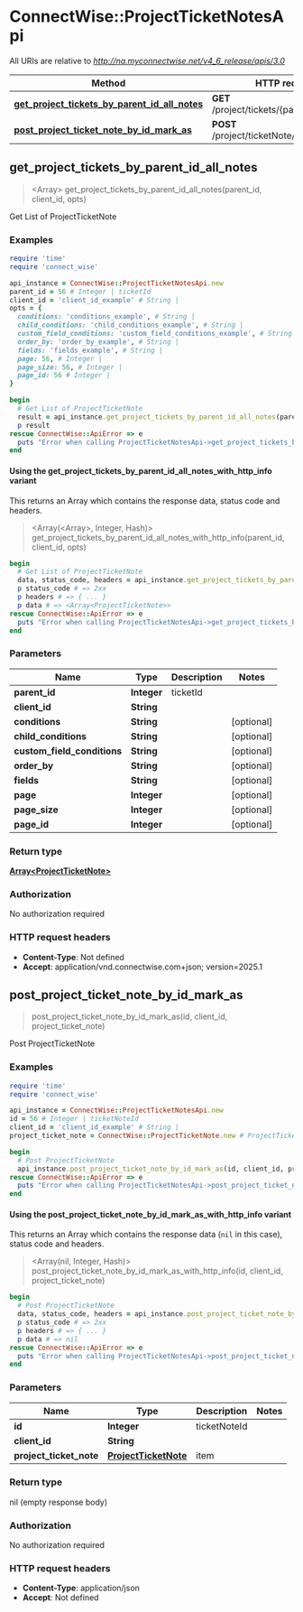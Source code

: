 # ConnectWise::ProjectTicketNotesApi

All URIs are relative to *http://na.myconnectwise.net/v4_6_release/apis/3.0*

| Method | HTTP request | Description |
| ------ | ------------ | ----------- |
| [**get_project_tickets_by_parent_id_all_notes**](ProjectTicketNotesApi.md#get_project_tickets_by_parent_id_all_notes) | **GET** /project/tickets/{parentId}/allNotes | Get List of ProjectTicketNote |
| [**post_project_ticket_note_by_id_mark_as**](ProjectTicketNotesApi.md#post_project_ticket_note_by_id_mark_as) | **POST** /project/ticketNote/{id}/markAs/ | Post ProjectTicketNote |


## get_project_tickets_by_parent_id_all_notes

> <Array<ProjectTicketNote>> get_project_tickets_by_parent_id_all_notes(parent_id, client_id, opts)

Get List of ProjectTicketNote

### Examples

```ruby
require 'time'
require 'connect_wise'

api_instance = ConnectWise::ProjectTicketNotesApi.new
parent_id = 56 # Integer | ticketId
client_id = 'client_id_example' # String | 
opts = {
  conditions: 'conditions_example', # String | 
  child_conditions: 'child_conditions_example', # String | 
  custom_field_conditions: 'custom_field_conditions_example', # String | 
  order_by: 'order_by_example', # String | 
  fields: 'fields_example', # String | 
  page: 56, # Integer | 
  page_size: 56, # Integer | 
  page_id: 56 # Integer | 
}

begin
  # Get List of ProjectTicketNote
  result = api_instance.get_project_tickets_by_parent_id_all_notes(parent_id, client_id, opts)
  p result
rescue ConnectWise::ApiError => e
  puts "Error when calling ProjectTicketNotesApi->get_project_tickets_by_parent_id_all_notes: #{e}"
end
```

#### Using the get_project_tickets_by_parent_id_all_notes_with_http_info variant

This returns an Array which contains the response data, status code and headers.

> <Array(<Array<ProjectTicketNote>>, Integer, Hash)> get_project_tickets_by_parent_id_all_notes_with_http_info(parent_id, client_id, opts)

```ruby
begin
  # Get List of ProjectTicketNote
  data, status_code, headers = api_instance.get_project_tickets_by_parent_id_all_notes_with_http_info(parent_id, client_id, opts)
  p status_code # => 2xx
  p headers # => { ... }
  p data # => <Array<ProjectTicketNote>>
rescue ConnectWise::ApiError => e
  puts "Error when calling ProjectTicketNotesApi->get_project_tickets_by_parent_id_all_notes_with_http_info: #{e}"
end
```

### Parameters

| Name | Type | Description | Notes |
| ---- | ---- | ----------- | ----- |
| **parent_id** | **Integer** | ticketId |  |
| **client_id** | **String** |  |  |
| **conditions** | **String** |  | [optional] |
| **child_conditions** | **String** |  | [optional] |
| **custom_field_conditions** | **String** |  | [optional] |
| **order_by** | **String** |  | [optional] |
| **fields** | **String** |  | [optional] |
| **page** | **Integer** |  | [optional] |
| **page_size** | **Integer** |  | [optional] |
| **page_id** | **Integer** |  | [optional] |

### Return type

[**Array&lt;ProjectTicketNote&gt;**](ProjectTicketNote.md)

### Authorization

No authorization required

### HTTP request headers

- **Content-Type**: Not defined
- **Accept**: application/vnd.connectwise.com+json; version=2025.1


## post_project_ticket_note_by_id_mark_as

> post_project_ticket_note_by_id_mark_as(id, client_id, project_ticket_note)

Post ProjectTicketNote

### Examples

```ruby
require 'time'
require 'connect_wise'

api_instance = ConnectWise::ProjectTicketNotesApi.new
id = 56 # Integer | ticketNoteId
client_id = 'client_id_example' # String | 
project_ticket_note = ConnectWise::ProjectTicketNote.new # ProjectTicketNote | item

begin
  # Post ProjectTicketNote
  api_instance.post_project_ticket_note_by_id_mark_as(id, client_id, project_ticket_note)
rescue ConnectWise::ApiError => e
  puts "Error when calling ProjectTicketNotesApi->post_project_ticket_note_by_id_mark_as: #{e}"
end
```

#### Using the post_project_ticket_note_by_id_mark_as_with_http_info variant

This returns an Array which contains the response data (`nil` in this case), status code and headers.

> <Array(nil, Integer, Hash)> post_project_ticket_note_by_id_mark_as_with_http_info(id, client_id, project_ticket_note)

```ruby
begin
  # Post ProjectTicketNote
  data, status_code, headers = api_instance.post_project_ticket_note_by_id_mark_as_with_http_info(id, client_id, project_ticket_note)
  p status_code # => 2xx
  p headers # => { ... }
  p data # => nil
rescue ConnectWise::ApiError => e
  puts "Error when calling ProjectTicketNotesApi->post_project_ticket_note_by_id_mark_as_with_http_info: #{e}"
end
```

### Parameters

| Name | Type | Description | Notes |
| ---- | ---- | ----------- | ----- |
| **id** | **Integer** | ticketNoteId |  |
| **client_id** | **String** |  |  |
| **project_ticket_note** | [**ProjectTicketNote**](ProjectTicketNote.md) | item |  |

### Return type

nil (empty response body)

### Authorization

No authorization required

### HTTP request headers

- **Content-Type**: application/json
- **Accept**: Not defined

